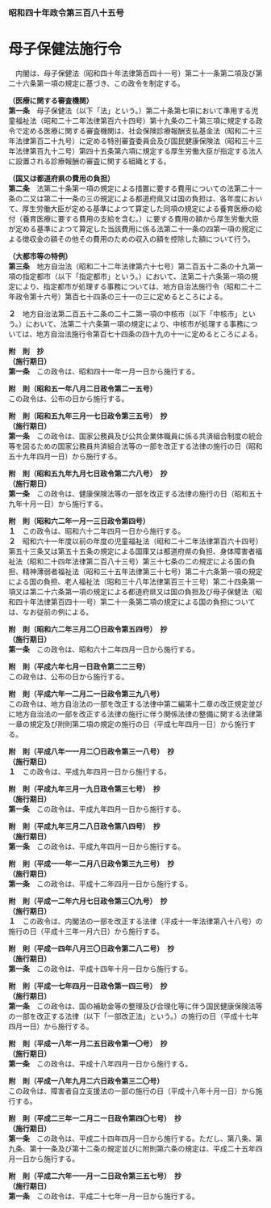 ### 昭和四十年政令第三百八十五号  
# 母子保健法施行令  
　内閣は、母子保健法（昭和四十年法律第百四十一号）第二十一条第二項及び第二十六条第一項の規定に基づき、この政令を制定する。  
  
**（医療に関する審査機関）**  
**第一条**　母子保健法（以下「法」という。）第二十条第七項において準用する児童福祉法（昭和二十二年法律第百六十四号）第十九条の二十第三項に規定する政令で定める医療に関する審査機関は、社会保険診療報酬支払基金法（昭和二十三年法律第百二十九号）に定める特別審査委員会及び国民健康保険法（昭和三十三年法律第百九十二号）第四十五条第六項に規定する厚生労働大臣が指定する法人に設置される診療報酬の審査に関する組織とする。  
  
**（国又は都道府県の費用の負担）**  
**第二条**　法第二十条第一項の規定による措置に要する費用についての法第二十一条の二又は第二十一条の三の規定による都道府県又は国の負担は、各年度において、厚生労働大臣が定める基準によつて算定した同項の規定による養育医療の給付（養育医療に要する費用の支給を含む。）に要する費用の額から厚生労働大臣が定める基準によつて算定した当該費用に係る法第二十一条の四第一項の規定による徴収金の額その他その費用のための収入の額を控除した額について行う。  
  
**（大都市等の特例）**  
**第三条**　地方自治法（昭和二十二年法律第六十七号）第二百五十二条の十九第一項の指定都市（以下「指定都市」という。）において、法第二十六条第一項の規定により、指定都市が処理する事務については、地方自治法施行令（昭和二十二年政令第十六号）第百七十四条の三十一の三に定めるところによる。  
  
**２**　地方自治法第二百五十二条の二十二第一項の中核市（以下「中核市」という。）において、法第二十六条第一項の規定により、中核市が処理する事務については、地方自治法施行令第百七十四条の四十九の十一に定めるところによる。  
  
**附　則　抄**  
**（施行期日）**  
**第一条**　この政令は、昭和四十一年一月一日から施行する。  
  
**附　則（昭和五一年八月二日政令第二一五号）**  
この政令は、公布の日から施行する。  
  
**附　則（昭和五九年三月一七日政令第三五号）　抄**  
**（施行期日）**  
**第一条**　この政令は、国家公務員及び公共企業体職員に係る共済組合制度の統合等を図るための国家公務員共済組合法等の一部を改正する法律の施行の日（昭和五十九年四月一日）から施行する。  
  
**附　則（昭和五九年九月七日政令第二六八号）　抄**  
**（施行期日）**  
**第一条**　この政令は、健康保険法等の一部を改正する法律の施行の日（昭和五十九年十月一日）から施行する。  
  
**附　則（昭和六二年一月一三日政令第四号）**  
**１**　この政令は、昭和六十二年四月一日から施行する。  
**２**　昭和六十一年度以前の年度の児童福祉法（昭和二十二年法律第百六十四号）第五十三条又は第五十五条の規定による国庫又は都道府県の負担、身体障害者福祉法（昭和二十四年法律第二百八十三号）第三十七条の二の規定による国の負担、精神薄弱者福祉法（昭和三十五年法律第三十七号）第二十六条第一項の規定による国の負担、老人福祉法（昭和三十八年法律第百三十三号）第二十四条第一項又は第二十六条第一項の規定による都道府県又は国の負担及び母子保健法（昭和四十年法律第百四十一号）第二十一条第二項の規定による国の負担については、なお従前の例による。  
  
**附　則（昭和六二年三月二〇日政令第五四号）　抄**  
**（施行期日）**  
**第一条**　この政令は、昭和六十二年四月一日から施行する。  
  
**附　則（平成六年七月一日政令第二二三号）**  
この政令は、公布の日から施行する。  
  
**附　則（平成六年一二月二一日政令第三九八号）**  
この政令は、地方自治法の一部を改正する法律中第二編第十二章の改正規定並びに地方自治法の一部を改正する法律の施行に伴う関係法律の整備に関する法律第一章の規定及び附則第二項の規定の施行の日（平成七年四月一日）から施行する。  
  
**附　則（平成八年一一月二〇日政令第三一八号）　抄**  
**（施行期日）**  
**１**　この政令は、平成九年四月一日から施行する。  
  
**附　則（平成九年三月一九日政令第三七号）　抄**  
**（施行期日）**  
**第一条**　この政令は、平成九年四月一日から施行する。  
  
**附　則（平成九年三月二八日政令第八四号）　抄**  
**（施行期日）**  
**第一条**　この政令は、平成九年四月一日から施行する。  
  
**附　則（平成一一年一二月八日政令第三九三号）　抄**  
**（施行期日）**  
**第一条**　この政令は、平成十二年四月一日から施行する。  
  
**附　則（平成一二年六月七日政令第三〇九号）　抄**  
**（施行期日）**  
**１**　この政令は、内閣法の一部を改正する法律（平成十一年法律第八十八号）の施行の日（平成十三年一月六日）から施行する。  
  
**附　則（平成一四年八月三〇日政令第二八二号）　抄**  
**（施行期日）**  
**第一条**　この政令は、平成十四年十月一日から施行する。  
  
**附　則（平成一七年四月一日政令第一四三号）　抄**  
**（施行期日）**  
**第一条**　この政令は、国の補助金等の整理及び合理化等に伴う国民健康保険法等の一部を改正する法律（以下「一部改正法」という。）の施行の日（平成十七年四月一日）から施行する。  
  
**附　則（平成一八年一月二五日政令第一〇号）　抄**  
**（施行期日）**  
**第一条**　この政令は、平成十八年四月一日から施行する。  
  
**附　則（平成一八年九月二六日政令第三二〇号）**  
この政令は、障害者自立支援法の一部の施行の日（平成十八年十月一日）から施行する。  
  
**附　則（平成二三年一二月二一日政令第四〇七号）　抄**  
**（施行期日）**  
**第一条**　この政令は、平成二十四年四月一日から施行する。ただし、第八条、第九条、第十一条及び第十二条の規定並びに附則第六条の規定は、平成二十五年四月一日から施行する。  
  
**附　則（平成二六年一一月一二日政令第三五七号）　抄**  
**（施行期日）**  
**第一条**　この政令は、平成二十七年一月一日から施行する。  
  
